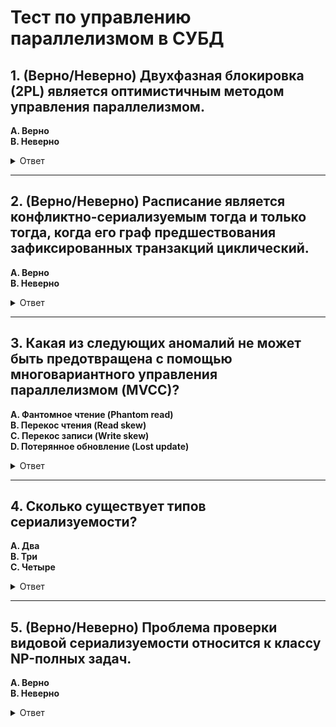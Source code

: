 # Тест по управлению параллелизмом в СУБД

## 1. (Верно/Неверно) Двухфазная блокировка (2PL) является оптимистичным методом управления параллелизмом.

**A. Верно**  
**B. Неверно**

<details>
<summary>Ответ</summary>
**B. Неверно** - Двухфазная блокировка является пессимистичным методом управления параллелизмом, который использует блокировки для предотвращения конфликтов между параллельными транзакциями.
</details>

---

## 2. (Верно/Неверно) Расписание является конфликтно-сериализуемым тогда и только тогда, когда его граф предшествования зафиксированных транзакций циклический.

**A. Верно**  
**B. Неверно**

<details>
<summary>Ответ</summary>
**B. Неверно** - Расписание является конфликтно-сериализуемым тогда и только тогда, когда его граф предшествования ациклический.
</details>

---

## 3. Какая из следующих аномалий не может быть предотвращена с помощью многовариантного управления параллелизмом (MVCC)?

**A. Фантомное чтение (Phantom read)**  
**B. Перекос чтения (Read skew)**  
**C. Перекос записи (Write skew)**  
**D. Потерянное обновление (Lost update)**

<details>
<summary>Ответ</summary>
**C. Перекос записи (Write skew)** - MVCC не может полностью предотвратить аномалию перекоса записи, так как она возникает из-за семантических зависимостей между данными.
</details>

---

## 4. Сколько существует типов сериализуемости?

**A. Два**  
**B. Три**  
**C. Четыре**

<details>
<summary>Ответ</summary>
**A. Два** - Основными типами являются конфликтная сериализуемость (conflict serializability) и видовая сериализуемость (view serializability).
</details>

---

## 5. (Верно/Неверно) Проблема проверки видовой сериализуемости относится к классу NP-полных задач.

**A. Верно**  
**B. Неверно**

<details>
<summary>Ответ</summary>
**A. Верно** - Проверка видовой сериализуемости действительно является NP-полной задачей, что делает её вычислительно сложной для больших расписаний.
</details>